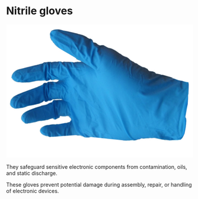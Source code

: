 # Nitrile gloves


![](../../images/nitrile-glove.jpg)


They safeguard sensitive electronic components from contamination, oils, and static discharge.

These gloves prevent potential damage during assembly, repair, or handling of electronic devices.